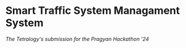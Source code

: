 # Smart Traffic System Managament System
*The Tetralogy's submission for the Pragyan Hackathon '24*


